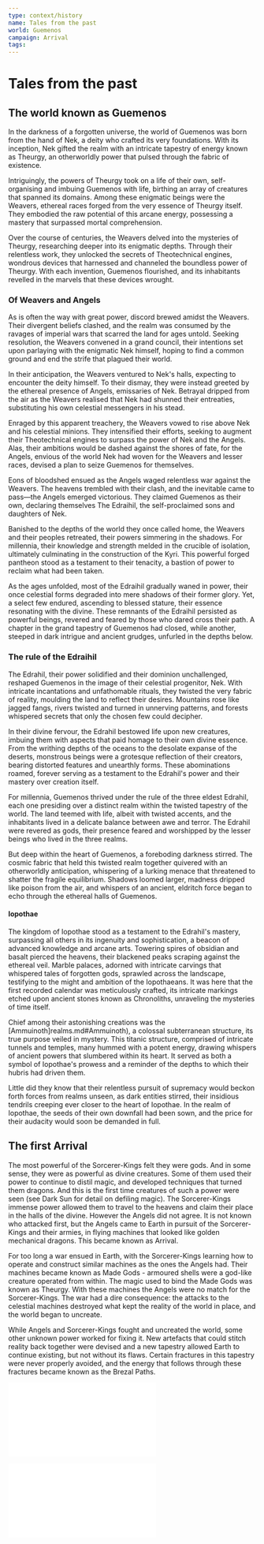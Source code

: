 ```yaml
---
type: context/history
name: Tales from the past
world: Guemenos
campaign: Arrival
tags: 
---
```


# Tales from the past

## The world known as Guemenos

In the darkness of a forgotten universe, the world of Guemenos was born from the hand of Nek, a deity who crafted its very foundations. With its inception, Nek gifted the realm with an intricate tapestry of energy known as Theurgy, an otherworldly power that pulsed through the fabric of existence.

Intriguingly, the powers of Theurgy took on a life of their own, self-organising and imbuing Guemenos with life, birthing an array of creatures that spanned its domains. Among these enigmatic beings were the Weavers, ethereal races forged from the very essence of Theurgy itself. They embodied the raw potential of this arcane energy, possessing a mastery that surpassed mortal comprehension.

Over the course of centuries, the Weavers delved into the mysteries of Theurgy, researching deeper into its enigmatic depths. Through their relentless work, they unlocked the secrets of Theotechnical engines, wondrous devices that harnessed and channeled the boundless power of Theurgy. With each invention, Guemenos flourished, and its inhabitants revelled in the marvels that these devices wrought.

### Of Weavers and Angels

As is often the way with great power, discord brewed amidst the Weavers. Their divergent beliefs clashed, and the realm was consumed by the ravages of imperial wars that scarred the land for ages untold. Seeking resolution, the Weavers convened in a grand council, their intentions set upon parlaying with the enigmatic Nek himself, hoping to find a common ground and end the strife that plagued their world.

In their anticipation, the Weavers ventured to Nek's halls, expecting to encounter the deity himself. To their dismay, they were instead greeted by the ethereal presence of Angels, emissaries of Nek. Betrayal dripped from the air as the Weavers realised that Nek had shunned their entreaties, substituting his own celestial messengers in his stead.

Enraged by this apparent treachery, the Weavers vowed to rise above Nek and his celestial minions. They intensified their efforts, seeking to augment their Theotechnical engines to surpass the power of Nek and the Angels. Alas, their ambitions would be dashed against the shores of fate, for the Angels, envious of the world Nek had woven for the Weavers and lesser races, devised a plan to seize Guemenos for themselves.

Eons of bloodshed ensued as the Angels waged relentless war against the Weavers. The heavens trembled with their clash, and the inevitable came to pass—the Angels emerged victorious. They claimed Guemenos as their own, declaring themselves The Edraihil, the self-proclaimed sons and daughters of Nek.

Banished to the depths of the world they once called home, the Weavers and their peoples retreated, their powers simmering in the shadows. For millennia, their knowledge and strength melded in the crucible of isolation, ultimately culminating in the construction of the Kyri. This powerful forged pantheon stood as a testament to their tenacity, a bastion of power to reclaim what had been taken.

As the ages unfolded, most of the Edraihil gradually waned in power, their once celestial forms degraded into mere shadows of their former glory. Yet, a select few endured, ascending to blessed stature, their essence resonating with the divine. These remnants of the Edraihil persisted as powerful beings, revered and feared by those who dared cross their path. A chapter in the grand tapestry of Guemenos had closed, while another, steeped in dark intrigue and ancient grudges, unfurled in the depths below.

### The rule of the Edraihil

The Edrahil, their power solidified and their dominion unchallenged, reshaped Guemenos in the image of their celestial progenitor, Nek. With intricate incantations and unfathomable rituals, they twisted the very fabric of reality, moulding the land to reflect their desires. Mountains rose like jagged fangs, rivers twisted and turned in unnerving patterns, and forests whispered secrets that only the chosen few could decipher.

In their divine fervour, the Edrahil bestowed life upon new creatures, imbuing them with aspects that paid homage to their own divine essence. From the writhing depths of the oceans to the desolate expanse of the deserts, monstrous beings were a grotesque reflection of their creators, bearing distorted features and unearthly forms. These abominations roamed, forever serving as a testament to the Edrahil's power and their mastery over creation itself.

For millennia, Guemenos thrived under the rule of the three eldest Edrahil, each one presiding over a distinct realm within the twisted tapestry of the world. The land teemed with life, albeit with twisted accents, and the inhabitants lived in a delicate balance between awe and terror. The Edrahil were revered as gods, their presence feared and worshipped by the lesser beings who lived in the three realms.

But deep within the heart of Guemenos, a foreboding darkness stirred. The cosmic fabric that held this twisted realm together quivered with an otherworldly anticipation, whispering of a lurking menace that threatened to shatter the fragile equilibrium. Shadows loomed larger, madness dripped like poison from the air, and whispers of an ancient, eldritch force began to echo through the ethereal halls of Guemenos.

#### Iopothae

The kingdom of Iopothae stood as a testament to the Edrahil's mastery, surpassing all others in its ingenuity and sophistication, a beacon of advanced knowledge and arcane arts. Towering spires of obsidian and basalt pierced the heavens, their blackened peaks scraping against the ethereal veil. Marble palaces, adorned with intricate carvings that whispered tales of forgotten gods, sprawled across the landscape, testifying to the might and ambition of the Iopothaeans. It was here that the first recorded calendar was meticulously crafted, its intricate markings etched upon ancient stones known as Chronoliths, unraveling the mysteries of time itself.

Chief among their astonishing creations was the [Ammuinoth]realms.md#Ammuinoth), a colossal subterranean structure, its true purpose veiled in mystery. This titanic structure, comprised of intricate tunnels and temples, many hummed with a potent energy, drawing whispers of ancient powers that slumbered within its heart. It served as both a symbol of Iopothae's prowess and a reminder of the depths to which their hubris had driven them.

Little did they know that their relentless pursuit of supremacy would beckon forth forces from realms unseen, as dark entities stirred, their insidious tendrils creeping ever closer to the heart of Iopothae. In the realm of Iopothae, the seeds of their own downfall had been sown, and the price for their audacity would soon be demanded in full.

## The first Arrival

The most powerful of the Sorcerer-Kings felt they were gods. And in some sense, they were as powerful as divine creatures. Some of them used their power to continue to distil magic, and developed techniques that turned them dragons. And this is the first time creatures of such a power were seen (see Dark Sun for detail on defiling magic). The Sorcerer-Kings immense power allowed them to travel to the heavens and claim their place in the halls of the divine. However the Angels did not agree. It is not known who attacked first, but the Angels came to Earth in pursuit of the Sorcerer-Kings and their armies, in flying machines that looked like golden mechanical dragons. This became known as Arrival.

For too long a war ensued in Earth, with the Sorcerer-Kings learning how to operate and construct similar machines as the ones the Angels had. Their machines became known as Made Gods - armoured shells were a god-like creature operated from within. The magic used to bind the Made Gods was known as Theurgy. With these machines the Angels were no match for the Sorcerer-Kings. The war had a dire consequence: the attacks to the celestial machines destroyed what kept the reality of the world in place, and the world began to uncreate.

While Angels and Sorcerer-Kings fought and uncreated the world, some other unknown power worked for fixing it. New artefacts that could stitch reality back together were devised and a new tapestry allowed Earth to continue existing, but not without its flaws. Certain fractures in this tapestry were never properly avoided, and the energy that follows through these fractures became known as the Brezal Paths.



![The Kyri](secrets/secretsHistory.md#The%20Kyri)

![Absent Angels](secrets/secretsHistory.md#Absent%20Angels)

